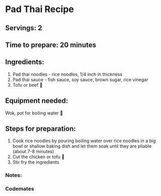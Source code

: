 # Pad Thai Recipe

## Servings: 2

## Time to prepare: 20 minutes

## Ingredients:
1. Pad thai noodles - rice noodles, 1/4 inch in thickness 
2. Pad thai sauce - fish sauce, soy sauce, brown sugar, rice vinegar 
3. Tofu or beef 🥩

## Equipment needed:
Wok, pot for boiling water 🥤

## Steps for preparation:
1. Cook rice noodles by pouring boiling water over rice noodles in a big bowl or shallow baking dish and let them soak until they are pliable (about 7-8 minutes)
2. Cut the chicken or tofu 🐔
3. Stir fry the ingredients


### Notes:



### Codemates #
